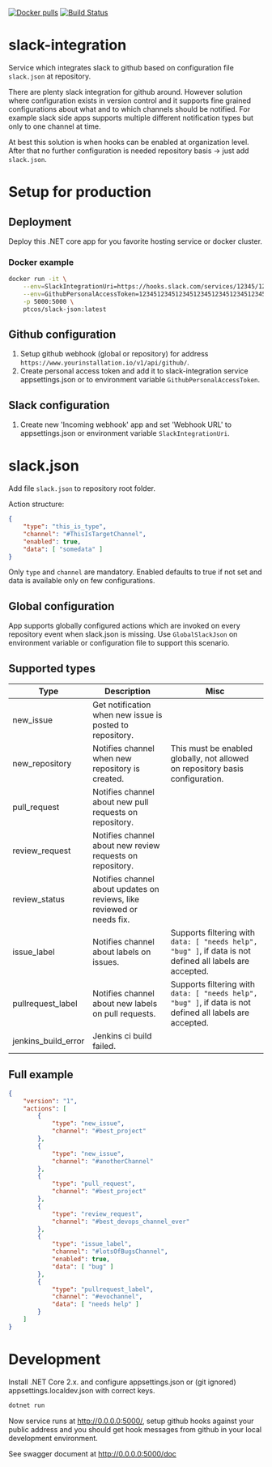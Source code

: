 [![Docker pulls](https://img.shields.io/docker/pulls/ptcos/slack-json.svg)](https://hub.docker.com/r/ptcos/slack-json/)
[![Build Status](https://jenkins.protacon.cloud/buildStatus/icon?job=www.github.com/slack-json/master)](https://jenkins.protacon.cloud/job/www.github.com/job/slack-json/job/master/)

# slack-integration
Service which integrates slack to github based on configuration file `slack.json` at repository.

There are plenty slack integration for github around. However solution where configuration exists in version control and it supports fine grained configurations about what and to which channels should be notified. For example slack side apps supports multiple different notification types but only to one channel at time.

At best this solution is when hooks can be enabled at organization level. After that no further configuration is needed repository basis -> just add `slack.json`.

# Setup for production
## Deployment
Deploy this .NET core app for you favorite hosting service or docker cluster.

### Docker example
```bash
docker run -it \
    --env=SlackIntegrationUri=https://hooks.slack.com/services/12345/12345123451234512345 \
    --env=GithubPersonalAccessToken=1234512345123451234512345123451234512345 \
    -p 5000:5000 \
    ptcos/slack-json:latest
```

## Github configuration
1. Setup github webhook (global or repository) for address `https://www.yourinstallation.io/v1/api/github/`.
2. Create personal access token and add it to slack-integration service appsettings.json or to environment variable `GithubPersonalAccessToken`.

## Slack configuration
1. Create new 'Incoming webhook' app and set 'Webhook URL' to appsettings.json or environment variable `SlackIntegrationUri`.

# slack.json
Add file `slack.json` to repository root folder.

Action structure:
```json
{
    "type": "this_is_type",
    "channel": "#ThisIsTargetChannel",
    "enabled": true,
    "data": [ "somedata" ]
}
```

Only `type` and `channel` are mandatory. Enabled defaults to true if not set and data is available only on few configurations.

## Global configuration
App supports globally configured actions which are invoked on every repository event when slack.json is missing. Use `GlobalSlackJson` on environment variable or configuration file to support this scenario.

## Supported types
| Type                        | Description                                                   | Misc                    |
| --------------------------- | --------------------------------------------------------      | ----------------------- |
| new_issue                   | Get notification when new issue is posted to repository.      |                         |
| new_repository              | Notifies channel when new repository is created.       | This must be enabled globally, not allowed on repository basis configuration. |
| pull_request                | Notifies channel about new pull requests on repository.       |                         |
| review_request              | Notifies channel about new review requests on repository.     |                         |
| review_status               | Notifies channel about updates on reviews, like reviewed or needs fix. | |
| issue_label                 | Notifies channel about labels on issues. | Supports filtering with `data: [ "needs help", "bug" ]`, if data is not defined all labels are accepted. |
| pullrequest_label           | Notifies channel about new labels on pull requests. | Supports filtering with `data: [ "needs help", "bug" ]`, if data is not defined all labels are accepted. |
| jenkins_build_error         | Jenkins ci build failed. |  |

## Full example
```json
{
    "version": "1",
    "actions": [
        {
            "type": "new_issue",
            "channel": "#best_project"
        },
        {
            "type": "new_issue",
            "channel": "#anotherChannel"
        },
        {
            "type": "pull_request",
            "channel": "#best_project"
        },
        {
            "type": "review_request",
            "channel": "#best_devops_channel_ever"
        },
        {
            "type": "issue_label",
            "channel": "#lotsOfBugsChannel",
            "enabled": true,
            "data": [ "bug" ]
        },
        {
            "type": "pullrequest_label",
            "channel": "#evochannel",
            "data": [ "needs help" ]
        }
    ]
}
```

# Development
Install .NET Core 2.x. and configure appsettings.json or (git ignored) appsettings.localdev.json with correct keys.

```bash
dotnet run
```

Now service runs at http://0.0.0.0:5000/, setup github hooks against your public address and you should get hook messages from github in your local development environment.

See swagger document at http://0.0.0.0:5000/doc
